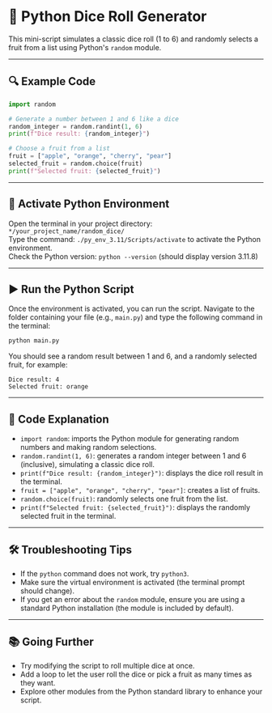 # 🎲 Python Dice Roll Generator

This mini-script simulates a classic dice roll (1 to 6) and randomly selects a fruit from a list using Python's `random` module.

---

## 🔍 Example Code

```python
import random

# Generate a number between 1 and 6 like a dice
random_integer = random.randint(1, 6)
print(f"Dice result: {random_integer}")

# Choose a fruit from a list
fruit = ["apple", "orange", "cherry", "pear"]
selected_fruit = random.choice(fruit)
print(f"Selected fruit: {selected_fruit}")
```

---

## 🐍 Activate Python Environment

Open the terminal in your project directory: `*/your_project_name/random_dice/`  
Type the command: `./py_env_3.11/Scripts/activate` to activate the Python environment.  
Check the Python version: `python --version` (should display version 3.11.8)

---

## ▶️ Run the Python Script

Once the environment is activated, you can run the script. Navigate to the folder containing your file (e.g., `main.py`) and type the following command in the terminal:

```bash
python main.py
```

You should see a random result between 1 and 6, and a randomly selected fruit, for example:

```
Dice result: 4
Selected fruit: orange
```

---

## 📝 Code Explanation

- `import random`: imports the Python module for generating random numbers and making random selections.
- `random.randint(1, 6)`: generates a random integer between 1 and 6 (inclusive), simulating a classic dice roll.
- `print(f"Dice result: {random_integer}")`: displays the dice roll result in the terminal.
- `fruit = ["apple", "orange", "cherry", "pear"]`: creates a list of fruits.
- `random.choice(fruit)`: randomly selects one fruit from the list.
- `print(f"Selected fruit: {selected_fruit}")`: displays the randomly selected fruit in the terminal.

---

## 🛠️ Troubleshooting Tips

- If the `python` command does not work, try `python3`.
- Make sure the virtual environment is activated (the terminal prompt should change).
- If you get an error about the `random` module, ensure you are using a standard Python installation (the module is included by default).

---

## 📚 Going Further

- Try modifying the script to roll multiple dice at once.
- Add a loop to let the user roll the dice or pick a fruit as many times as they want.
- Explore other modules from the Python standard library to enhance your script.
